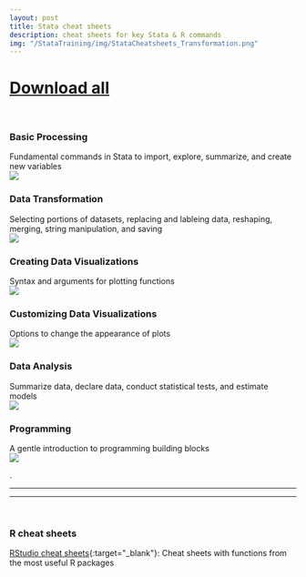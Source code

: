 ```yaml
---
layout: post
title: Stata cheat sheets
description: cheat sheets for key Stata & R commands
img: "/StataTraining/img/StataCheatsheets_Transformation.png"
---
```


<h1><a href="/StataTraining/pdf/AllCheatSheets.pdf " onclick="trackOutboundLink('/StataTraining/pdf/AllCheatSheets.pdf'); return false;"
download="AllCheatSheets.pdf">Download all</a></h1>
<br>

### Basic Processing
<div class="col three caption">
	Fundamental commands in Stata to import, explore, summarize, and create new variables
</div>

<div>
	<a href="/StataTraining/pdf/StataCheatsheet_processing.pdf" target = "_blank" onclick="_gaq.push([‘_trackEvent’,’Download’,’PDF’,this.href]);">
		<img class="col three" src="/StataTraining/img/StataCheatsheets_Processing.png"/>  
	</a>
</div>




### Data Transformation
<div class="col three caption">
	Selecting portions of datasets, replacing and lableing data, reshaping, merging, string manipulation, and saving
</div>

<div>
	<a href="/StataTraining/pdf/StataCheatsheet_transformation.pdf" target = "_blank">
		<img class="col three" src="/StataTraining/img/StataCheatsheet_transformation.png"/>  
	</a>
</div>



### Creating Data Visualizations
<div class="col three caption">
	Syntax and arguments for plotting functions
</div>

<div>
	<a href="/StataTraining/pdf/StataCheatsheet_visualization1.pdf" target = "_blank">
		<img class="col three" src="/StataTraining/img/StataCheatsheets_visualization1.png"/>  
	</a>
</div>




### Customizing Data Visualizations
<div class="col three caption">
	Options to change the appearance of plots
</div>


<div>
	<a href="/StataTraining/pdf/StataCheatsheet_visualization2.pdf" target = "_blank">
		<img class="col three" src="/StataTraining/img/StataCheatsheets_visualization2.png"/>  
	</a>
</div>


### Data Analysis
<div class="col three caption">
	Summarize data, declare data, conduct statistical tests, and estimate models
</div>

<div>
	<a href="/StataTraining/pdf/StataCheatSheet_Analysis.pdf" target = "_blank">
		<img class="col three" src="/StataTraining/img/StataCheatSheet_analysis.png"/>  
	</a>
</div>


### Programming
<div class="col three caption">
	A gentle introduction to programming building blocks
</div>

<div>
	<a href="/StataTraining/pdf/StataCheatSheet_programming_2016_June.pdf" target = "_blank">
		<img class="col three" src="/StataTraining/img/StataCheatsheet_programming.png"/>  
	</a>
</div>


.
<hr>
<hr>
<br>

### R cheat sheets
[RStudio cheat sheets](https://www.rstudio.com/resources/cheatsheets/){:target="_blank"}: Cheat sheets with functions from the most useful R packages
